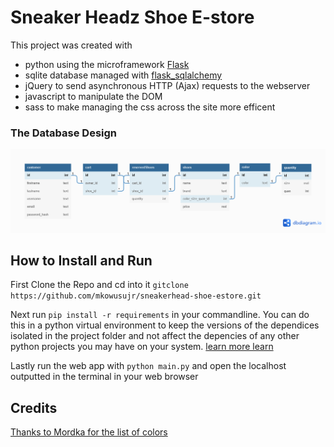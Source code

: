 # Sneaker Headz Shoe E-store
This project was created with
- python using the microframework [Flask](URL 'https://flask.palletsprojects.com/en/2.1.x/')
- sqlite database managed with [flask_sqlalchemy](URL 'https://flask-sqlalchemy.palletsprojects.com/en/2.x/')
- jQuery to send asynchronous HTTP (Ajax) requests to the webserver
- javascript to manipulate the DOM
- sass to make managing the css across the site more efficent

### The Database Design
![database](shoe_estore_db_diagram.png)

## How to Install and Run
First Clone the Repo and cd into it
`gitclone https://github.com/mkowusujr/sneakerhead-shoe-estore.git`

Next run `pip install -r requirements` in your commandline. You can do this in a python virtual environment to keep the versions of the dependices isolated in the project folder and not affect the depencies of any other python projects you may have on your system. [learn more learn](URL 'https://medium.com/co-learning-lounge/create-virtual-environment-python-windows-2021-d947c3a3ca78')

Lastly run the web app with `python main.py` and open the localhost outputted in the terminal in your web browser

## Credits
[Thanks to Mordka for the list of colors](URL 'https://gist.github.com/mordka/c65affdefccb7264efff77b836b5e717')
